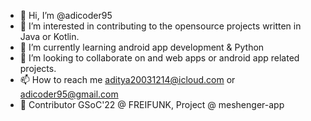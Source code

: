 - 👋 Hi, I’m @adicoder95
- 👀 I’m interested in contributing to the opensource projects written in Java or Kotlin.
- 🌱 I’m currently learning android app development & Python
- 💞️ I’m looking to collaborate on and web apps or android app related projects.
- 📫 How to reach me aditya20031214@icloud.com or adicoder95@gmail.com
- 🔆 Contributor GSoC'22 @ FREIFUNK, Project @ meshenger-app
